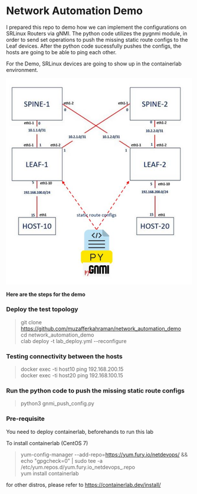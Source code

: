 # Network Automation Demo

I prepared this repo to demo how we can implement the configurations on SRLinux Routers via gNMI.
The python code utilizes the pygnmi module, in order to send set operations to push the missing static route configs to the Leaf devices.
After the python code sucessfully pushes the configs, the hosts are going to be able to ping each other.

For the Demo, SRLinux devices are going to show up in the containerlab environment.

![](schema.JPG)


**Here are the steps for the demo**

### Deploy the test topology
> git clone https://github.com/muzafferkahraman/network_automation_demo <br>
> cd network_automation_demo <br>
> clab deploy -t lab_deploy.yml --reconfigure <br>

### Testing connectivity between the hosts
> docker exec -ti host10 ping 192.168.200.15 <br>
> docker exec -ti host20 ping 192.168.100.15 <br>

### Run the python code to push the missing static route configs
> python3 gnmi_push_config.py 



### Pre-requisite
You need to deploy containerlab, beforehands to run this lab

To install containerlab (CentOS 7)
> yum-config-manager --add-repo=https://yum.fury.io/netdevops/ && echo "gpgcheck=0" | 
> sudo tee -a /etc/yum.repos.d/yum.fury.io_netdevops_.repo <br>
> yum install containerlab

for other distros, please refer to 
https://containerlab.dev/install/
